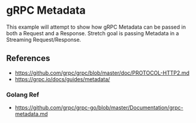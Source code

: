 gRPC Metadata
=============

This example will attempt to show how gRPC Metadata can be passed in
both a Request and a Response.  Stretch goal is passing Metadata in a
Streaming Request/Response.

## References

* https://github.com/grpc/grpc/blob/master/doc/PROTOCOL-HTTP2.md
* https://grpc.io/docs/guides/metadata/

### Golang Ref

* https://github.com/grpc/grpc-go/blob/master/Documentation/grpc-metadata.md
